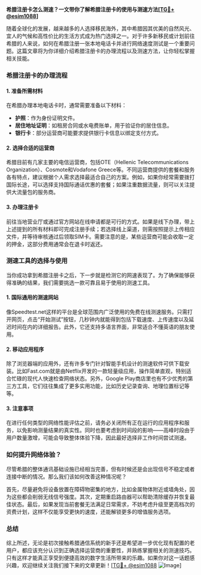 **希腊注册卡怎么测速？一文带你了解希腊注册卡的使用与测速方法[[TG💪+ @esim1088](https://t.me/s/esim1088)]**

随着全球化的发展，越来越多的人选择移民海外，其中希腊因其优美的自然风光、宜人的气候和高性价比的生活方式成为热门选择之一。对于许多新移民或计划前往希腊的人来说，如何在希腊注册一张本地电话卡并进行网络速度测试是一个重要问题。这篇文章将为你详细介绍希腊注册卡的办理流程以及测速方法，让你轻松掌握相关技能。

### 希腊注册卡的办理流程

#### 1. 准备所需材料
在希腊办理本地电话卡时，通常需要准备以下材料：
- **护照**：作为身份证明文件。
- **居住地址证明**：如租房合同或水电费账单，用于验证你的居住信息。
- **银行卡**：部分运营商可能要求提供银行卡信息以绑定支付方式。

#### 2. 选择合适的运营商
希腊目前有几家主要的电信运营商，包括OTE（Hellenic Telecommunications Organization）、Cosmote和Vodafone Greece等。不同运营商提供的套餐和服务各有特点，建议根据个人需求选择最适合自己的方案。例如，如果你经常需要拨打国际长途，可以选择支持国际通话优惠的套餐；如果注重数据流量，则可以关注提供大流量包的服务商。

#### 3. 办理注册卡
前往当地营业厅或通过官方网站在线申请都是可行的方式。如果是线下办理，带上上述提到的所有材料即可完成注册手续；若选择线上渠道，则需按照提示上传相应文件，并等待审核通过后领取SIM卡。需要注意的是，某些运营商可能会收取一定的押金，这部分费用通常会在退卡时返还。

### 测速工具的选择与使用

当你成功拿到希腊注册卡之后，下一步就是检测它的网速表现了。为了确保能够获得准确的结果，我们需要挑选一款可靠且易于使用的测速工具。

#### 1. 国际通用的测速网站
像Speedtest.net这样的平台是全球范围内广泛使用的免费在线测速服务。只需打开网页，点击“开始测试”按钮，几秒钟内就能得到包括下载速度、上传速度以及延迟时间在内的详细报告。此外，它还支持多语言界面，非常适合不懂英语的朋友使用。

#### 2. 移动应用程序
除了浏览器端的应用外，还有许多专门针对智能手机设计的测速软件可供下载安装。比如Fast.com就是由Netflix开发的一款轻量级应用，操作简单直观，特别适合忙碌的现代人快速检查网络状态。另外，Google Play商店里也有不少优秀的第三方工具，它们往往集成了更多实用功能，比如历史记录查询、地理位置标记等等。

#### 3. 注意事项
在进行任何类型的网络性能评估之前，请务必关闭所有正在运行的应用程序和服务，以免影响测量结果的真实性。同时也要考虑到时间段的影响——高峰时段由于用户数量激增，可能会导致整体体验下降，因此最好选择非工作时间尝试测速。

### 如何提升网络体验？

尽管希腊的整体通讯基础设施已经相当完善，但有时候还是会出现信号不稳定或者连接中断的情况。那么我们该如何改善这种情况呢？

首先，尽量避免将设备放置在障碍物密集的地方，比如金属物体附近或墙角处，因为这些都会削弱无线信号强度。其次，定期重启路由器可以帮助清除缓存并恢复最佳状态。最后，如果发现当前套餐无法满足日常需求，不妨考虑升级至更高档次的资费计划，这样不仅能享受更快的速度，还能解锁更多的增值服务选项。

### 总结

综上所述，无论是初次接触希腊通信系统的新手还是希望进一步优化现有配置的老用户，都应该充分认识到正确选择运营商的重要性，并熟练掌握相关的测速技巧。只有这样才能真正享受到便捷高效的数字生活所带来的乐趣。如果你对这一话题感兴趣，欢迎继续关注我们接下来的文章更新！[[TG💪+ @esim1088](https://t.me/s/esim1088) ![Image](https://i.postimg.cc/4NQfJmqS/Snipaste-2025-05-13-00-14-12.png)]